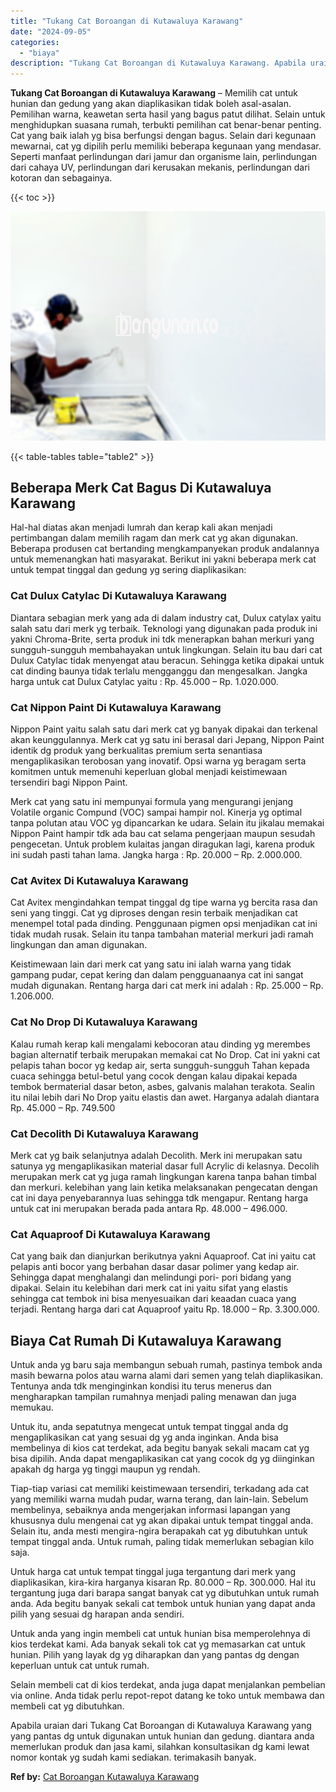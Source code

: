 ```yaml
---
title: "Tukang Cat Boroangan di Kutawaluya Karawang"
date: "2024-09-05"
categories: 
  - "biaya"
description: "Tukang Cat Boroangan di Kutawaluya Karawang. Apabila uraian dari Tukang Cat Boroangan di Kutawaluya Karawang yang yang pantas dg untuk digunakan untuk hunian..."
---
```


**Tukang Cat Boroangan di Kutawaluya Karawang** – Memilih cat untuk hunian dan gedung yang akan diaplikasikan tidak boleh asal-asalan. Pemilihan warna, keawetan serta hasil yang bagus patut dilihat. Selain untuk menghidupkan suasana rumah, terbukti pemilihan cat benar-benar penting. Cat yang baik ialah yg bisa berfungsi dengan bagus. Selain dari kegunaan mewarnai, cat yg dipilih perlu memiliki beberapa kegunaan yang mendasar. Seperti manfaat perlindungan dari jamur dan organisme lain, perlindungan dari cahaya UV, perlindungan dari kerusakan mekanis, perlindungan dari kotoran dan sebagainya.

{{< toc >}}

![Tukang Cat Boroangan di Kutawaluya Karawang](/images/jasa-cat-murah41.png)

{{< table-tables table="table2" >}}

## Beberapa Merk Cat Bagus Di Kutawaluya Karawang

Hal-hal diatas akan menjadi lumrah dan kerap kali akan menjadi pertimbangan dalam memilih ragam dan merk cat yg akan digunakan. Beberapa produsen cat bertanding mengkampanyekan produk andalannya untuk memenangkan hati masyarakat. Berikut ini yakni beberapa merk cat untuk tempat tinggal dan gedung yg sering diaplikasikan:

### Cat Dulux Catylac Di Kutawaluya Karawang

Diantara sebagian merk yang ada di dalam industry cat, Dulux catylax yaitu salah satu dari merk yg terbaik. Teknologi yang digunakan pada produk ini yakni Chroma-Brite, serta produk ini tdk menerapkan bahan merkuri yang sungguh-sungguh membahayakan untuk lingkungan. Selain itu bau dari cat Dulux Catylac tidak menyengat atau beracun. Sehingga ketika dipakai untuk cat dinding baunya tidak terlalu mengganggu dan mengesalkan. Jangka harga untuk cat Dulux Catylac yaitu : Rp. 45.000 – Rp. 1.020.000.

### Cat Nippon Paint Di Kutawaluya Karawang

Nippon Paint yaitu salah satu dari merk cat yg banyak dipakai dan terkenal akan keunggulannya. Merk cat yg satu ini berasal dari Jepang, Nippon Paint identik dg produk yang berkualitas premium serta senantiasa mengaplikasikan terobosan yang inovatif. Opsi warna yg beragam serta komitmen untuk memenuhi keperluan global menjadi keistimewaan tersendiri bagi Nippon Paint.

Merk cat yang satu ini mempunyai formula yang mengurangi jenjang Volatile organic Compund (VOC) sampai hampir nol. Kinerja yg optimal tanpa polutan atau VOC yg dipancarkan ke udara. Selain itu jikalau memakai Nippon Paint hampir tdk ada bau cat selama pengerjaan maupun sesudah pengecetan. Untuk problem kulaitas jangan diragukan lagi, karena produk ini sudah pasti tahan lama. Jangka harga : Rp. 20.000 – Rp. 2.000.000.

### Cat Avitex Di Kutawaluya Karawang

Cat Avitex mengindahkan tempat tinggal dg tipe warna yg bercita rasa dan seni yang tinggi. Cat yg diproses dengan resin terbaik menjadikan cat menempel total pada dinding. Penggunaan pigmen opsi menjadikan cat ini tidak mudah rusak. Selain itu tanpa tambahan material merkuri jadi ramah lingkungan dan aman digunakan.

Keistimewaan lain dari merk cat yang satu ini ialah warna yang tidak gampang pudar, cepat kering dan dalam pengguanaanya cat ini sangat mudah digunakan. Rentang harga dari cat merk ini adalah : Rp. 25.000 – Rp. 1.206.000.

### Cat No Drop Di Kutawaluya Karawang

Kalau rumah kerap kali mengalami kebocoran atau dinding yg merembes bagian alternatif terbaik merupakan memakai cat No Drop. Cat ini yakni cat pelapis tahan bocor yg kedap air, serta sungguh-sungguh Tahan kepada cuaca sehingga betul-betul yang cocok dengan kalau dipakai kepada tembok bermaterial dasar beton, asbes, galvanis malahan terakota. Sealin itu nilai lebih dari No Drop yaitu elastis dan awet. Harganya adalah diantara Rp. 45.000 – Rp. 749.500

### Cat Decolith Di Kutawaluya Karawang

Merk cat yg baik selanjutnya adalah Decolith. Merk ini merupakan satu satunya yg mengaplikasikan material dasar full Acrylic di kelasnya. Decolih merupakan merk cat yg juga ramah lingkungan karena tanpa bahan timbal dan merkuri. kelebihan yang lain ketika melaksanakan pengecatan dengan cat ini daya penyebarannya luas sehingga tdk mengapur. Rentang harga untuk cat ini merupakan berada pada antara Rp. 48.000 – 496.000.

### Cat Aquaproof Di Kutawaluya Karawang

Cat yang baik dan dianjurkan berikutnya yakni Aquaproof. Cat ini yaitu cat pelapis anti bocor yang berbahan dasar dasar polimer yang kedap air. Sehingga dapat menghalangi dan melindungi pori- pori bidang yang dipakai. Selain itu kelebihan dari merk cat ini yaitu sifat yang elastis sehingga cat tembok ini bisa menyesuaikan dari keaadan cuaca yang terjadi. Rentang harga dari cat Aquaproof yaitu Rp. 18.000 – Rp. 3.300.000.

## Biaya Cat Rumah Di Kutawaluya Karawang

Untuk anda yg baru saja membangun sebuah rumah, pastinya tembok anda masih bewarna polos atau warna alami dari semen yang telah diaplikasikan. Tentunya anda tdk menginginkan kondisi itu terus menerus dan mengharapkan tampilan rumahnya menjadi paling menawan dan juga memukau.

Untuk itu, anda sepatutnya mengecat untuk tempat tinggal anda dg mengaplikasikan cat yang sesuai dg yg anda inginkan. Anda bisa membelinya di kios cat terdekat, ada begitu banyak sekali macam cat yg bisa dipilih. Anda dapat mengaplikasikan cat yang cocok dg yg diinginkan apakah dg harga yg tinggi maupun yg rendah.

Tiap-tiap variasi cat memiliki keistimewaan tersendiri, terkadang ada cat yang memiliki warna mudah pudar, warna terang, dan lain-lain. Sebelum membelinya, sebaiknya anda mengerjakan informasi lapangan yang khususnya dulu mengenai cat yg akan dipakai untuk tempat tinggal anda. Selain itu, anda mesti mengira-ngira berapakah cat yg dibutuhkan untuk tempat tinggal anda. Untuk rumah, paling tidak memerlukan sebagian kilo saja.

Untuk harga cat untuk tempat tinggal juga tergantung dari merk yang diaplikasikan, kira-kira harganya kisaran Rp. 80.000 – Rp. 300.000. Hal itu tergantung juga dari barapa sangat banyak cat yg dibutuhkan untuk rumah anda. Ada begitu banyak sekali cat tembok untuk hunian yang dapat anda pilih yang sesuai dg harapan anda sendiri.

Untuk anda yang ingin membeli cat untuk hunian bisa memperolehnya di kios terdekat kami. Ada banyak sekali tok cat yg memasarkan cat untuk hunian. Pilih yang layak dg yg diharapkan dan yang pantas dg dengan keperluan untuk cat untuk rumah.

Selain membeli cat di kios terdekat, anda juga dapat menjalankan pembelian via online. Anda tidak perlu repot-repot datang ke toko untuk membawa dan membeli cat yg dibutuhkan.

Apabila uraian dari Tukang Cat Boroangan di Kutawaluya Karawang yang yang pantas dg untuk digunakan untuk hunian dan gedung. diantara anda memerlukan produk dan jasa kami, silahkan konsultasikan dg kami lewat nomor kontak yg sudah kami sediakan. terimakasih banyak.

**Ref by:** [Cat Boroangan Kutawaluya Karawang](https://id.wikipedia.org/wiki/Cat)
